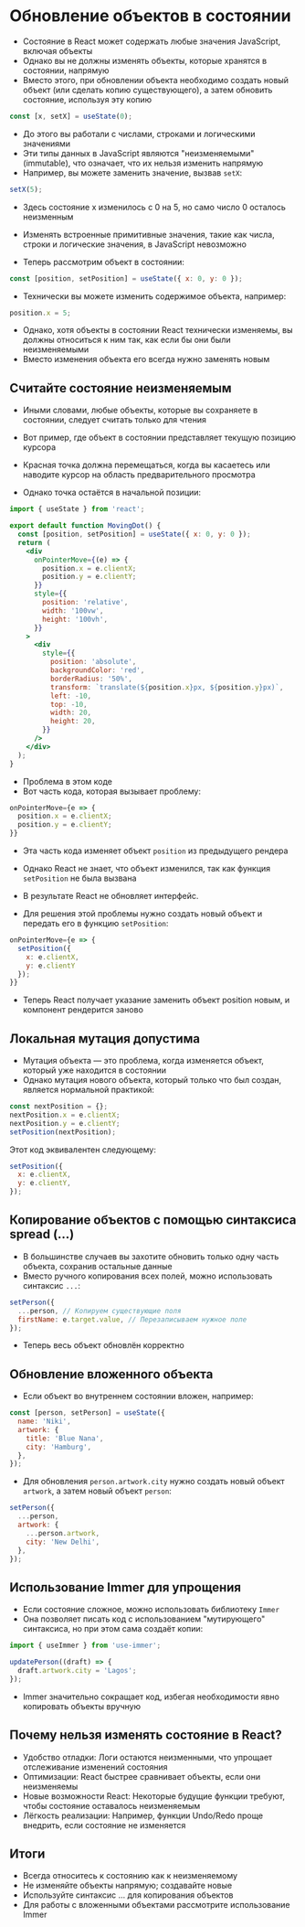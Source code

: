 # Обновление объектов в состоянии

- Состояние в React может содержать любые значения JavaScript, включая объекты
- Однако вы не должны изменять объекты, которые хранятся в состоянии, напрямую
- Вместо этого, при обновлении объекта необходимо создать новый объект (или сделать копию существующего), а затем обновить состояние, используя эту копию

```jsx
const [x, setX] = useState(0);
```

- До этого вы работали с числами, строками и логическими значениями
- Эти типы данных в JavaScript являются "неизменяемыми" (immutable), что означает, что их нельзя изменить напрямую
- Например, вы можете заменить значение, вызвав `setX`:

```jsx
setX(5);
```

- Здесь состояние x изменилось с 0 на 5, но само число 0 осталось неизменным
- Изменять встроенные примитивные значения, такие как числа, строки и логические значения, в JavaScript невозможно

- Теперь рассмотрим объект в состоянии:

```jsx
const [position, setPosition] = useState({ x: 0, y: 0 });
```

- Технически вы можете изменить содержимое объекта, например:

```jsx
position.x = 5;
```

- Однако, хотя объекты в состоянии React технически изменяемы, вы должны относиться к ним так, как если бы они были неизменяемыми
- Вместо изменения объекта его всегда нужно заменять новым

## Считайте состояние неизменяемым

- Иными словами, любые объекты, которые вы сохраняете в состоянии, следует считать только для чтения

- Вот пример, где объект в состоянии представляет текущую позицию курсора
- Красная точка должна перемещаться, когда вы касаетесь или наводите курсор на область предварительного просмотра
- Однако точка остаётся в начальной позиции:

```jsx
import { useState } from 'react';

export default function MovingDot() {
  const [position, setPosition] = useState({ x: 0, y: 0 });
  return (
    <div
      onPointerMove={(e) => {
        position.x = e.clientX;
        position.y = e.clientY;
      }}
      style={{
        position: 'relative',
        width: '100vw',
        height: '100vh',
      }}
    >
      <div
        style={{
          position: 'absolute',
          backgroundColor: 'red',
          borderRadius: '50%',
          transform: `translate(${position.x}px, ${position.y}px)`,
          left: -10,
          top: -10,
          width: 20,
          height: 20,
        }}
      />
    </div>
  );
}
```

- Проблема в этом коде
- Вот часть кода, которая вызывает проблему:

```jsx
onPointerMove={e => {
  position.x = e.clientX;
  position.y = e.clientY;
}}
```

- Эта часть кода изменяет объект `position` из предыдущего рендера
- Однако React не знает, что объект изменился, так как функция `setPosition` не была вызвана
- В результате React не обновляет интерфейс.

- Для решения этой проблемы нужно создать новый объект и передать его в функцию `setPosition`:

```jsx
onPointerMove={e => {
  setPosition({
    x: e.clientX,
    y: e.clientY
  });
}}
```

- Теперь React получает указание заменить объект position новым, и компонент рендерится заново

## Локальная мутация допустима

- Мутация объекта — это проблема, когда изменяется объект, который уже находится в состоянии
- Однако мутация нового объекта, который только что был создан, является нормальной практикой:

```jsx
const nextPosition = {};
nextPosition.x = e.clientX;
nextPosition.y = e.clientY;
setPosition(nextPosition);
```

Этот код эквивалентен следующему:

```jsx
setPosition({
  x: e.clientX,
  y: e.clientY,
});
```

## Копирование объектов с помощью синтаксиса spread (...)

- В большинстве случаев вы захотите обновить только одну часть объекта, сохранив остальные данные
- Вместо ручного копирования всех полей, можно использовать синтаксис `...`:

```jsx
setPerson({
  ...person, // Копируем существующие поля
  firstName: e.target.value, // Перезаписываем нужное поле
});
```

- Теперь весь объект обновлён корректно

## Обновление вложенного объекта

- Если объект во внутреннем состоянии вложен, например:

```jsx
const [person, setPerson] = useState({
  name: 'Niki',
  artwork: {
    title: 'Blue Nana',
    city: 'Hamburg',
  },
});
```

- Для обновления `person.artwork.city` нужно создать новый объект `artwork`, а затем новый объект `person`:

```jsx
setPerson({
  ...person,
  artwork: {
    ...person.artwork,
    city: 'New Delhi',
  },
});
```

## Использование Immer для упрощения

- Если состояние сложное, можно использовать библиотеку `Immer`
- Она позволяет писать код с использованием "мутирующего" синтаксиса, но при этом сама создаёт копии:

```jsx
import { useImmer } from 'use-immer';

updatePerson((draft) => {
  draft.artwork.city = 'Lagos';
});
```

- Immer значительно сокращает код, избегая необходимости явно копировать объекты вручную

## Почему нельзя изменять состояние в React?

- Удобство отладки: Логи остаются неизменными, что упрощает отслеживание изменений состояния
- Оптимизации: React быстрее сравнивает объекты, если они неизменяемы
- Новые возможности React: Некоторые будущие функции требуют, чтобы состояние оставалось неизменяемым
- Лёгкость реализации: Например, функции Undo/Redo проще внедрить, если состояние не изменяется

## Итоги

- Всегда относитесь к состоянию как к неизменяемому
- Не изменяйте объекты напрямую; создавайте новые
- Используйте синтаксис ... для копирования объектов
- Для работы с вложенными объектами рассмотрите использование Immer
